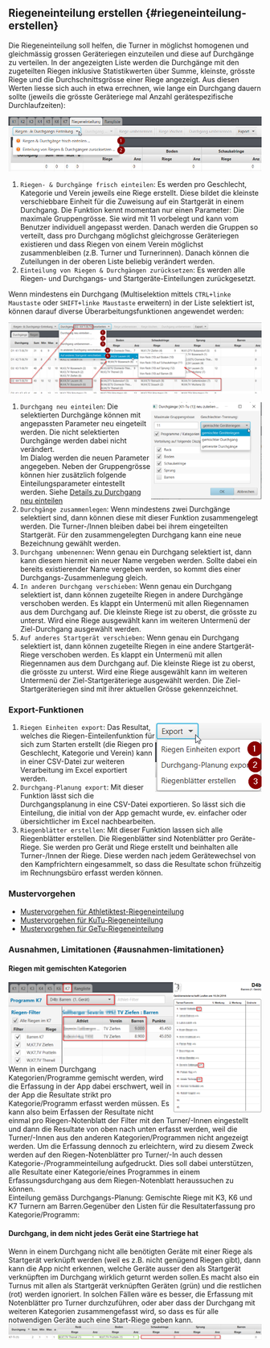 ## Riegeneinteilung erstellen {#riegeneinteilung-erstellen}

Die Riegeneinteilung soll helfen, die Turner in möglichst homogenen und gleichmässig grossen Geräteriegen einzuteilen und diese auf Durchgänge zu verteilen. In der angezeigten Liste werden die Durchgänge mit den zugeteilten Riegen inklusive Statistikwerten über Summe, kleinste, grösste Riege und die Durchschnittsgrösse einer Riege angezeigt. Aus diesen Werten liesse sich auch in etwa errechnen, wie lange ein Durchgang dauern sollte (jeweils die grösste Geräteriege mal Anzahl gerätespezifische Durchlaufzeiten):

![](/assets/suggest-riegen-planning.png)

1.  `Riegen- & Durchgänge frisch einteilen`: Es werden pro Geschlecht, Kategorie und Verein jeweils eine Riege erstellt. Diese bildet die kleinste verschiebbare Einheit für die Zuweisung auf ein Startgerät in einem Durchgang. Die Funktion kennt momentan nur einen Parameter: Die maximale Gruppengrösse. Sie wird mit 11 vorbelegt und kann vom Benutzer individuell angepasst werden. Danach werden die Gruppen so verteilt, dass pro Durchgang möglichst gleichgrosse Geräteriegen existieren und dass Riegen von einem Verein möglichst zusammenbleiben (z.B. Turner und Turnerinnen). Danach können die Zuteilungen in der oberen Liste beliebig verändert werden.
2.  `Einteilung von Riegen & Durchgängen zurücksetzen`: Es werden alle Riegen- und Durchgangs- und Startgeräte-Einteilungen zurückgesetzt.

Wenn mindestens ein Durchgang (Multiselektion mittels `CTRL+linke Maustaste` oder `SHIFT+linke Maustaste` erweitern) in der Liste selektiert ist, können darauf diverse Überarbeitungsfunktionen angewendet werden:

![](/assets/edit-riegen-planning.png)

1.  <img align="right" src="../assets/durchgang-partiell-neuverteilen.png" width="220em">`Durchgang neu einteilen`: Die selektierten Durchgänge können mit angepassten Parameter neu eingeteilt werden. 
    Die nicht selektierten Durchgänge werden dabei nicht verändert.<br/>
    Im Dialog werden die neuen Parameter angegeben. Neben der Gruppengrösse können hier zusätzlich folgende Einteilungsparameter eintestellt werden. Siehe [Details zu Durchgang neu einteilen](./durchgang-neu-einteilen.md)
2.  `Durchgänge zusammenlegen`: Wenn mindestens zwei Durchgänge selektiert sind, dann können diese mit dieser Funktion zusammengelegt werden. Die Turner-/Innen bleiben dabei bei ihrem eingeteilten Startgerät. Für den zusammengelegten Durchgang kann eine neue Bezeichnung gewählt werden.
3.  `Durchgang umbenennen`: Wenn genau ein Durchgang selektiert ist, dann kann diesem hiermit ein neuer Name vergeben werden. Sollte dabei ein bereits existierender Name vergeben werden, so kommt dies einer Durchgangs-Zusammenlegung gleich.
4.  `In anderen Durchgang verschieben`: Wenn genau ein Durchgang selektiert ist, dann können zugeteilte Riegen in andere Durchgänge verschoben werden. Es klappt ein Untermenü mit allen Riegennamen aus dem Durchgang auf. Die kleinste Riege ist zu oberst, die grösste zu unterst. Wird eine Riege ausgewählt kann im weiteren Untermenü der Ziel-Durchgang ausgewählt werden.
5.  `Auf anderes Startgerät verschieben`: Wenn genau ein Durchgang selektiert ist, dann können zugeteilte Riegen in eine andere Startgerät-Riege verschoben werden. Es klappt ein Untermenü mit allen Riegennamen aus dem Durchgang auf. Die kleinste Riege ist zu oberst, die grösste zu unterst. Wird eine Riege ausgewählt kann im weiteren Untermenü der Ziel-Startgeräteriege ausgewählt werden. Die Ziel-Startgeräteriegen sind mit ihrer aktuellen Grösse gekennzeichnet.

### Export-Funktionen
<img align="right" src="../assets/riegen-export-funktionen.png">

1.  `Riegen Einheiten export`: Das Resultat, welches die Riegen-Einteilenfunktion für sich zum Starten erstellt (die Riegen pro Geschlecht, Kategorie und Verein) kann in einer CSV-Datei zur weiteren Verarbeitung im Excel exportiert werden.
2.  `Durchgang-Planung export`: Mit dieser Funktion lässt sich die Durchgangsplanung in eine CSV-Datei exportieren. So lässt sich die Einteilung, die initial von der App gemacht wurde, ev. einfacher oder übersichtlicher im Excel nachbearbeiten.
3.  `Riegenblätter erstellen`: Mit dieser Funktion lassen sich alle Riegenblätter erstellen. Die Riegenblätter sind Notenblätter pro Geräte-Riege. Sie werden pro Gerät und Riege erstellt und beinhalten alle Turner-/Innen der Riege. Diese werden nach jedem Gerätewechsel von den Kampfrichtern eingesammelt, so dass die Resultate schon frühzeitig im Rechnungsbüro erfasst werden können.

### Mustervorgehen

* [Mustervorgehen für Athletiktest-Riegeneinteilung](/wettkampf-vorbereitung/riegeneinteilung_erstellen_mustervorgehen_att.md)
* [Mustervorgehen für KuTu-Riegeneinteilung](/wettkampf-vorbereitung/riegeneinteilung_erstellen_mustervorgehen_kutu.md)
* [Mustervorgehen für GeTu-Riegeneinteilung](/wettkampf-vorbereitung/riegeneinteilung_erstellen_mustervorgehen_getu.md)

### Ausnahmen, Limitationen {#ausnahmen-limitationen}

#### Riegen mit gemischten Kategorien
<img align="left" src="../assets/gemischte-kategorien-issue2.png" width="65%">
<img align="right" src="../assets/gemischte-kategorien-issue.png" width="35%">
Wenn in einem Durchgang Kategorien/Programme gemischt werden, wird die Erfassung in der App dabei erschwert, 
weil in der App die Resultate strikt pro Kategorie/Programm erfasst werden müssen. Es kann also beim Erfassen der Resultate nicht einmal pro Riegen-Notenblatt der Filter mit den Turner/-Innen eingestellt und dann die Resultate von oben nach unten erfasst werden, weil die Turner/-Innen aus den anderen Kategorien/Programmen nicht angezeigt werden. Um die Erfassung dennoch zu erleichtern, wird zu diesem Zweck werden auf den Riegen-Notenblätter pro Turner/-In auch dessen Kategorie-/Programmeinteilung aufgedruckt. Dies soll dabei unterstützen, alle Resultate einer Kategorie/eines Programmes in einem Erfassungsdurchgang aus dem Riegen-Notenblatt heraussuchen zu können.<br/>Einteilung gemäss Durchgangs-Planung: Gemischte Riege mit K3, K6 und K7 Turnern am Barren.Gegenüber den Listen für die Resultaterfassung pro Kategorie/Programm:

#### Durchgang, in dem nicht jedes Gerät eine Startriege hat
Wenn in einem Durchgang nicht alle benötigten Geräte mit einer Riege als Startgerät verknüpft werden (weil es z.B. nicht genügend Riegen gibt), dann kann die App nicht erkennen, welche Geräte ausser den als Startgerät verknüpften im Durchgang wirklich geturnt werden sollen.Es macht also ein Turnus mit allen als Startgerät verknüpften Geräten (grün) und die restlichen (rot) werden ignoriert. In solchen Fällen wäre es besser, die Erfassung mit Notenblätter pro Turner durchzuführen, oder aber dass der Durchgang mit weiteren Kategorien zusammengefasst wird, so dass es für alle notwendigen Geräte auch eine Start-Riege geben kann.
<br/>![](/assets/not-all-startgeraete-assigned-issue.png)